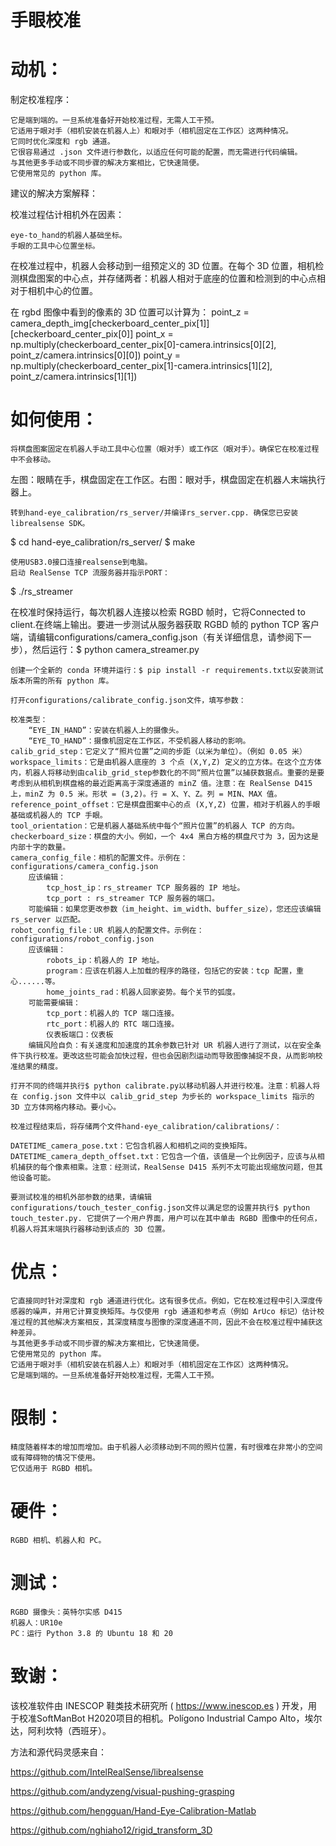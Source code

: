 # 手眼校准

# 动机：
制定校准程序：

    它是端到端的。一旦系统准备好开始校准过程，无需人工干预。
    它适用于眼对手（相机安装在机器人上）和眼对手（相机固定在工作区）这两种情况。
    它同时优化深度和 rgb 通道。
    它很容易通过 .json 文件进行参数化，以适应任何可能的配置，而无需进行代码编辑。
    与其他更多手动或不同步骤的解决方案相比，它快速简便。
    它使用常见的 python 库。

建议的解决方案解释：

校准过程估计相机外在因素：

    eye-to_hand的机器人基础坐标。
    手眼的工具中心位置坐标。

在校准过程中，机器人会移动到一组预定义的 3D 位置。在每个 3D 位置，相机检测棋盘图案的中心点，并存储两者：机器人相对于底座的位置和检测到的中心点相对于相机中心的位置。

在 rgbd 图像中看到的像素的 3D 位置可以计算为：
point_z = camera_depth_img[checkerboard_center_pix[1]][checkerboard_center_pix[0]]
point_x = np.multiply(checkerboard_center_pix[0]-camera.intrinsics[0][2], point_z/camera.intrinsics[0][0])
point_y = np.multiply(checkerboard_center_pix[1]-camera.intrinsics[1][2], point_z/camera.intrinsics[1][1])

# 如何使用：

    将棋盘图案固定在机器人手动工具中心位置（眼对手）或工作区（眼对手）。确保它在校准过程中不会移动。

左图：眼睛在手，棋盘固定在工作区。右图：眼对手，棋盘固定在机器人末端执行器上。

    转到hand-eye_calibration/rs_server/并编译rs_server.cpp. 确保您已安装librealsense SDK。

$ cd hand-eye_calibration/rs_server/
$ make

    使用USB3.0接口连接realsense到电脑。
    启动 RealSense TCP 流服务器并指示PORT：

$ ./rs_streamer

在校准时保持运行，每次机器人连接以检索 RGBD 帧时，它将Connected to client.在终端上输出。要进一步测试从服务器获取 RGBD 帧的 python TCP 客户端，请编辑configurations/camera_config.json（有关详细信息，请参阅下一步），然后运行：$ python camera_streamer.py

    创建一个全新的 conda 环境并运行：$ pip install -r requirements.txt以安装测试版本所需的所有 python 库。

    打开configurations/calibrate_config.json文件，填写参数：

    校准类型：
        “EYE_IN_HAND”：安装在机器人上的摄像头。
        “EYE_TO_HAND”：摄像机固定在工作区，不受机器人移动的影响。
    calib_grid_step：它定义了“照片位置”之间的步距（以米为单位）。（例如 0.05 米）
    workspace_limits：它是由机器人底座的 3 个点 (X,Y,Z) 定义的立方体。在这个立方体内，机器人将移动到由calib_grid_step参数化的不同“照片位置”以捕获数据点。重要的是要考虑到从相机到棋盘格的最近距离高于深度通道的 minZ 值。注意：在 RealSense D415 上，minZ 为 0.5 米。形状 = (3,2)。行 = X、Y、Z。列 = MIN、MAX 值。
    reference_point_offset：它是棋盘图案中心的点 (X,Y,Z) 位置，相对于机器人的手眼基础或机器人的 TCP 手眼。
    tool_orientation：它是机器人基础系统中每个“照片位置”的机器人 TCP 的方向。
    checkerboard_size：棋盘的大小。例如，一个 4x4 黑白方格的棋盘尺寸为 3，因为这是内部十字的数量。
    camera_config_file：相机的配置文件。示例在：configurations/camera_config.json
        应该编辑：
            tcp_host_ip：rs_streamer TCP 服务器的 IP 地址。
            tcp_port : rs_streamer TCP 服务器的端口。
        可能编辑：如果您更改参数（im_height、im_width、buffer_size），您还应该编辑 rs_server 以匹配。
    robot_config_file：UR 机器人的配置文件。示例在：configurations/robot_config.json
        应该编辑：
            robots_ip：机器人的 IP 地址。
            program：应该在机器人上加载的程序的路径，包括它的安装：t​​cp 配置，重心......等。
            home_joints_rad：机器人回家姿势。每个关节的弧度。
        可能需要编辑：
            tcp_port：机器人的 TCP 端口连接。
            rtc_port：机器人的 RTC 端口连接。
            仪表板端口：仪表板
        编辑风险自负：有关速度和加速度的其余参数已针对 UR 机器人进行了测试，以在安全条件下执行校准。更改这些可能会加快过程，但也会因剧烈运动而导致图像捕捉不良，从而影响校准结果的精度。

    打开不同的终端并执行$ python calibrate.py以移动机器人并进行校准。注意：机器人将在 config.json 文件中以 calib_grid_step 为步长的 workspace_limits 指示的 3D 立方体网格内移动。要小心。

    校准过程结束后，将存储两个文件hand-eye_calibration/calibrations/：

    DATETIME_camera_pose.txt：它包含机器人和相机之间的变换矩阵。
    DATETIME_camera_depth_offset.txt：它包含一个值，该值是一个比例因子，应该与从相机捕获的每个像素相乘。注意：经测试，RealSense D415 系列不太可能出现缩放问题，但其他设备可能。

    要测试校准的相机外部参数的结果，请编辑configurations/touch_tester_config.json文件以满足您的设置并执行$ python touch_tester.py. 它提供了一个用户界面，用户可以在其中单击 RGBD 图像中的任何点，机器人将其末端执行器移动到该点的 3D 位置。
    
# 优点：

    它直接同时针对深度和 rgb 通道进行优化。这有很多优点。例如，它在校准过程中引入深度传感器的噪声，并用它计算变换矩阵。与仅使用 rgb 通道和参考点（例如 ArUco 标记）估计校准过程的其他解决方案相反，其深度精度与图像的深度通道不同，因此不会在校准过程中捕获这种差异。
    与其他更多手动或不同步骤的解决方案相比，它快速简便。
    它使用常见的 python 库。
    它适用于眼对手（相机安装在机器人上）和眼对手（相机固定在工作区）这两种情况。
    它是端到端的。一旦系统准备好开始校准过程，无需人工干预。

# 限制：

    精度随着样本的增加而增加。由于机器人必须移动到不同的照片位置，有时很难在非常小的空间或有障碍物的情况下使用。
    它仅适用于 RGBD 相机。

# 硬件：

    RGBD 相机、机器人和 PC。

# 测试：

    RGBD 摄像头：英特尔实感 D415
    机器人：UR10e
    PC：运行 Python 3.8 的 Ubuntu 18 和 20

# 致谢：

该校准软件由 INESCOP 鞋类技术研究所 ( https://www.inescop.es ) 开发，用于校准SoftManBot H2020项目的相机。Polígono Industrial Campo Alto，埃尔达，阿利坎特（西班牙）。

方法和源代码灵感来自：

https://github.com/IntelRealSense/librealsense

https://github.com/andyzeng/visual-pushing-grasping

https://github.com/hengguan/Hand-Eye-Calibration-Matlab

https://github.com/nghiaho12/rigid_transform_3D